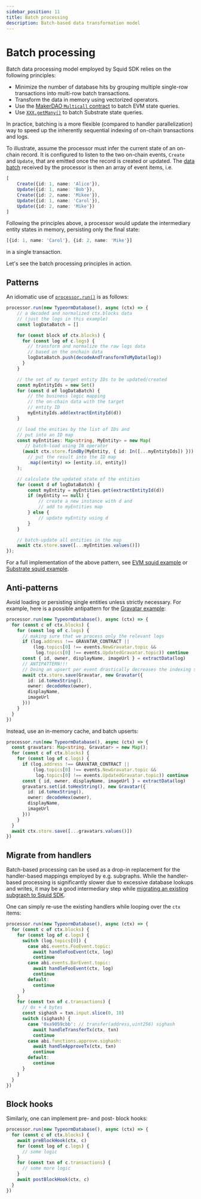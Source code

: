 ```yaml
---
sidebar_position: 11
title: Batch processing
description: Batch-based data transformation model 
---
```


# Batch processing

[//]: # (!!!! Some github URLs need updating)

Batch data processing model employed by Squid SDK relies on the following principles:

- Minimize the number of database hits by grouping multiple single-row transactions into multi-row batch transactions.
- Transform the data in memory using vectorized operators.
- Use the [MakerDAO `Multicall` contract](/sdk/resources/tools/typegen/state-queries/#batch-state-queries) to batch EVM state queries.
- Use [`XXX.getMany()`](/sdk/resources/tools/typegen/state-queries) to batch Substrate state queries.

In practice, batching is a more flexible (compared to handler parallelization) way to speed up the inherently sequential indexing of on-chain transactions and logs. 

To illustrate, assume the processor must infer the current state of an on-chain record. It is configured to listen to the two on-chain events, `Create` and `Update`, that are emitted once the record is created or updated. The [data batch](/sdk/reference/processors/architecture/#ctxblocks) received by the processor is then an array of event items, i.e.
```ts
[
    Create({id: 1, name: 'Alice'}), 
    Update({id: 1, name: 'Bob'}),
    Create({id: 2, name: 'Mikee'}), 
    Update({id: 1, name: 'Carol'}), 
    Update({id: 2, name: 'Mike'})
]
``` 
Following the principles above, a processor would update the intermediary entity states in memory, persisting only the final state:
```ts
[{id: 1, name: 'Carol'}, {id: 2, name: 'Mike'}]
```
in a single transaction. 

Let's see the batch processing principles in action.

## Patterns

An idiomatic use of [`processor.run()`](/sdk/reference/processors/architecture/#processorrun) is as follows:

```ts
processor.run(new TypeormDatabase(), async (ctx) => {
    // a decoded and normalized ctx.blocks data
    // (just the logs in this example)
    const logDataBatch = []

    for (const block of ctx.blocks) {
      for (const log of c.logs) {
        // transform and normalize the raw logs data
        // based on the onchain data
        logDataBatch.push(decodeAndTransformToMyData(log))
      }
    }

    // the set of my target entity IDs to be updated/created
    const myEntityIds = new Set()
    for (const d of logDataBatch) {
        // the business logic mapping 
        // the on-chain data with the target
        // entity ID
        myEntityIds.add(extractEntityId(d))
    }

    // load the enities by the list of IDs and 
    // put into an ID map
    const myEntities: Map<string, MyEntity> = new Map(
       // batch-load using IN operator
      (await ctx.store.findBy(MyEntity, { id: In([...myEntityIds]) }))
        // put the result into the ID map
        .map((entity) => [entity.id, entity])
    );

    // calculate the updated state of the entities
    for (const d of logDataBatch) {
        const myEntity = myEntities.get(extractEntityId(d))
        if (myEntity == null) {
            // create a new instance with d and
            // add to myEntities map
        } else {
            // update myEntity using d
        }
    }

    // batch-update all entities in the map
    await ctx.store.save([...myEntities.values()])
});
```

For a full implementation of the above pattern, see [EVM squid example](https://github.com/subsquid-labs/evm-logs-example/tree/master/src) or [Substrate squid example](https://github.com/subsquid/squid-substrate-examples/tree/master/1-events).

## Anti-patterns

Avoid loading or persisting single entities unless strictly necessary. For example, here is a possible antipattern for the [Gravatar example](https://github.com/subsquid/gravatar-squid):

```ts 
processor.run(new TypeormDatabase(), async (ctx) => {
  for (const c of ctx.blocks) {
    for (const log of c.logs) {
      // making sure that we process only the relevant logs
      if (log.address !== GRAVATAR_CONTRACT ||
          (log.topics[0] !== events.NewGravatar.topic &&
           log.topics[0] !== events.UpdatedGravatar.topic)) continue
      const { id, owner, displayName, imageUrl } = extractData(log)
      // ANTIPATTERN!!!
      // Doing an upsert per event drastically decreases the indexing speed
      await ctx.store.save(Gravatar, new Gravatar({
        id: id.toHexString(),
        owner: decodeHex(owner),
        displayName,
        imageUrl
      }))
    }
  }
})
```

Instead, use an in-memory cache, and batch upserts:
```ts
processor.run(new TypeormDatabase(), async (ctx) => {
  const gravatars: Map<string, Gravatar> = new Map();
  for (const c of ctx.blocks) {
    for (const log of c.logs) {
      if (log.address !== GRAVATAR_CONTRACT ||
          (log.topics[0] !== events.NewGravatar.topic &&
           log.topics[0] !== events.UpdatedGravatar.topic)) continue
      const { id, owner, displayName, imageUrl } = extractData(log)
      gravatars.set(id.toHexString(), new Gravatar({
        id: id.toHexString(),
        owner: decodeHex(owner),
        displayName,
        imageUrl
      }))
    }
  }
  await ctx.store.save([...gravatars.values()])
})
```

## Migrate from handlers

Batch-based processing can be used as a drop-in replacement for the handler-based mappings employed by e.g. subgraphs. While the handler-based processing is significantly slower due to excessive database lookups and writes, it may be a good intermediary step while [migrating an existing subgraph to Squid SDK](/sdk/resources/migrate/migrate-subgraph/).

One can simply re-use the existing handlers while looping over the `ctx` items:

```ts
processor.run(new TypeormDatabase(), async (ctx) => {
  for (const c of ctx.blocks) {
    for (const log of c.logs) {
      switch (log.topics[0]) {
        case abi.events.FooEvent.topic:
          await handleFooEvent(ctx, log)
          continue
        case abi.events.BarEvent.topic:
          await handleFooEvent(ctx, log)
          continue
        default:
          continue
      }
    }
    for (const txn of c.transactions) {
      // 0x + 4 bytes
      const sighash = txn.input.slice(0, 10)
      switch (sighash) {
        case '0xa9059cbb': // transfer(address,uint256) sighash
          await handleTransferTx(ctx, txn)
          continue
        case abi.functions.approve.sighash:
          await handleApproveTx(ctx, txn)
          continue
        default:
          continue
      }
    }
  }
})
```

## Block hooks

Similarly, one can implement pre- and post- block hooks:

```ts
processor.run(new TypeormDatabase(), async (ctx) => {
  for (const c of ctx.blocks) {
    await preBlockHook(ctx, c)
    for (const log of c.logs) {
      // some logic
    }
    for (const txn of c.transactions) {
      // some more logic
    }
    await postBlockHook(ctx, c)
  }
})
```
